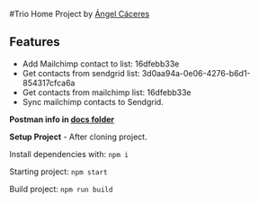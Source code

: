 #Trio Home Project by [Ángel Cáceres](http://https://github.com/caceres97 "Ángel Cáceres")

## Features

- Add Mailchimp contact to list: 16dfebb33e 
- Get contacts from sendgrid list: 3d0aa94a-0e06-4276-b6d1-854317cfca6a
- Get contacts from mailchimp list: 16dfebb33e
- Sync mailchimp contacts to Sendgrid.

**Postman info in [docs folder](http://https://github.com/caceres97/trio-home-project/tree/main/docs "docs folder")**

**Setup Project** - After cloning project.

Install dependencies with:
`npm i`

Starting project:
`npm start`

Build project: 
`npm run build`

